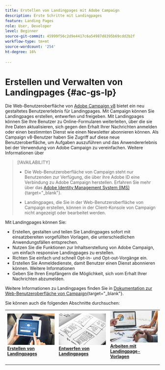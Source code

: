 ```yaml
---
title: Erstellen von Landingpages mit Adobe Campaign
description: Erste Schritte mit Landingpages
feature: Landing Pages
role: User, Developer
level: Beginner
source-git-commit: 45999f56c2d9e4417c6a54987d8395b69cdd2b2f
workflow-type: tm+mt
source-wordcount: '254'
ht-degree: 16%

---
```


# Erstellen und Verwalten von Landingpages {#ac-gs-lp}

Die Web-Benutzeroberfläche von [Adobe Campaign v8](../start/campaign-ui.md#campaign-web-user-interface-ac-web-ui) bietet ein neu gestaltetes Benutzererlebnis für Landingpages. Mit Campaign können Sie Landingpages erstellen, entwerfen und freigeben. Mit Landingpages können Sie Ihre Benutzer zu Online-Formularen weiterleiten, über die sie ihre Daten aktualisieren, sich gegen den Erhalt Ihrer Nachrichten anmelden oder einen bestimmten Dienst wie einen Newsletter abonnieren können. Als Campaign v8-Benutzer haben Sie Zugriff auf diese neue Benutzeroberfläche, um Aufgaben auszuführen und das Anwendererlebnis bei der Verwendung von Adobe Campaign zu vereinfachen. Weitere Informationen über


>[!AVAILABILITY]
>
>* Die Web-Benutzeroberfläche von Campaign steht nur Benutzenden zur Verfügung, die über ihre Adobe ID eine Verbindung zu Adobe Campaign herstellen. Erfahren Sie mehr über das [Adobe Identity Management System (IMS)](https://helpx.adobe.com/de/enterprise/using/identity.html){target="_blank"}.
>
>* Landingpages, die Sie in der Web-Benutzeroberfläche von Campaign erstellen, können in der Client-Konsole von Campaign nicht angezeigt oder bearbeitet werden.
>

Mit Landingpages können Sie:

* Erstellen, gestalten und teilen Sie Landingpages sofort mit einsatzbereiten vorgefüllten Vorlagen, die unterschiedlichen Anwendungsfällen entsprechen.
* Nutzen Sie die Funktionen zur Inhaltserstellung von Adobe Campaign, um einfach responsive Landingpages zu erstellen.
* Richten Sie einfach und schnell Opt-in- und Opt-out-Vorgänge ein.
* Erstellen Sie Anmeldedienste, damit Benutzer einen Dienst abonnieren können. Weitere Informationen
* Geben Sie Ihren Empfängern die Möglichkeit, sich vom Erhalt Ihrer Nachrichten abzumelden.


Weitere Informationen zu Landingpages finden Sie in [ Dokumentation zur Web-Benutzeroberfläche von Campaign](https://experienceleague.adobe.com/en/docs/campaign-web/v8/landing-pages/get-started-lp){target="_blank"}.

Sie können auch die folgenden Abschnitte durchsuchen:

<table style="table-layout:fixed"><tr style="border: 0;">
<td>
<a href="https://experienceleague.adobe.com/de/docs/campaign-web/v8/landing-pages/create-lp">
<img alt="Lead" src="assets/do-not-localize/lp-subscription.jpeg">
</a>
<div><a href="https://experienceleague.adobe.com/de/docs/campaign-web/v8/landing-pages/create-lp"><strong>Erstellen von Landingpages</strong>
</div>
<p>
</td>
<td>
<a href="https://experienceleague.adobe.com/de/docs/campaign-web/v8/landing-pages/lp-content">
<img alt="Validierung" src="assets/do-not-localize//lp-design.jpg">
</a>
<div>
<a href="https://experienceleague.adobe.com/de/docs/campaign-web/v8/landing-pages/lp-content"><strong>Entwerfen von Landingpages</strong></a>
</div>
<p>
</td>
<td>
<a href="https://experienceleague.adobe.com/de/docs/campaign-web/v8/landing-pages/lp-templates">
<img alt="Validierung" src="assets/do-not-localize/lp-reporting.jpg">
</a>
<div>
<a href="https://experienceleague.adobe.com/de/docs/campaign-web/v8/landing-pages/lp-templates"><strong>Arbeiten mit Landingpage-Vorlagen</strong></a>
</div>
<p>
</td>
</tr></table>
